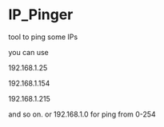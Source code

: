 # IP_Pinger
tool to ping some IPs 

you can use 

192.168.1.25

192.168.1.154

192.168.1.215

and so on. or 
192.168.1.0 for ping from 0-254

